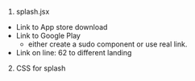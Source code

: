 1. splash.jsx 
  * Link to App store download 
  * Link to Google Play
    * either create a sudo component or use real link.
  * Link on line: 62 to different landing

2. CSS for splash    